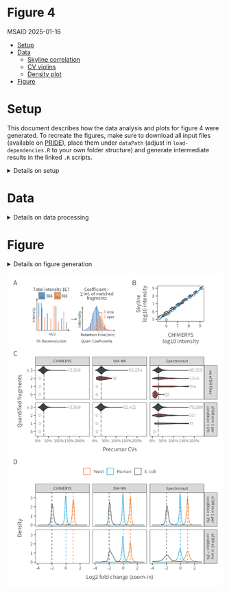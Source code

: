 # Figure 4
MSAID
2025-01-16

- [Setup](#setup)
- [Data](#data)
  - [Skyline correlation](#skyline-correlation)
  - [CV violins](#cv-violins)
  - [Density plot](#density-plot)
- [Figure](#figure)

# Setup

This document describes how the data analysis and plots for figure 4
were generated. To recreate the figures, make sure to download all input
files (available on
[PRIDE](https://www.ebi.ac.uk/pride/archive?keyword=PXD053241)), place
them under `dataPath` (adjust in `load-dependencies.R` to your own
folder structure) and generate intermediate results in the linked `.R`
scripts.

<details>
<summary>
Details on setup
</summary>

``` r
suppressMessages(source(here::here("scripts/load-dependencies.R")))
msaid_SE <- c("Sequest HT" = msaid_orange, "CHIMERYS" = msaid_blue,
              "CHIMERYS\ntop 15 peaks" = msaid_lightblue)
msaid_quantified <- c("TRUE" = msaid_darkgray, "FALSE" = msaid_red)
msaid_organism <- c("Human" = msaid_blue, "Yeast" = msaid_orange, "E. coli" = msaid_darkgray)

path <- file.path(here::here(), "figure-4")
figurePath <- file.path(dataPath, "data/figure-4")
```

</details>

# Data

<details>
<summary>
Details on data processing
</summary>

## Skyline correlation

Intensities were exported directly from Skyline and matched to CHIMERYS
intensity values.

``` r
data_cor <- fread(file.path(figurePath, "intermediate/quan_corr_skyline.csv"))[, .(Peptide, CHIMERYS)]
data_new <- fread(file.path(figurePath, "intermediate/Skyline_pcm_quan_export_martin_max5fragments_240617_redo.csv"))
data_new <- data_new[, .(Peptide, SkylineNew = `Total Area Fragment`)]
data_cor <- merge(data_cor, data_new, by="Peptide", all=T)

fwrite(data_cor, file.path(figurePath, "figure-4B-correlation.csv"))

p_cor <- ggplot(data_cor, aes(x=log10(CHIMERYS), y=log10(SkylineNew))) +
  geom_abline(slope = 1, intercept = 0, color = msaid_darkgray, linetype = "dashed") +
  geom_smooth(method="lm", formula= y~x, col = msaid_blue, linewidth = 0.5) +
  geom_point(shape = 1L, stroke = 0.25, size = 1, color = msaid_darkgray) +
  xlab("CHIMERYS\nlog10 intensity") + ylab("Skyline\nlog10 intensity")
```

## CV violins

[R code to generate input file `figure-4C-CVs.csv`](figure-4C-cvs.R)

``` r
dtCv <- fread(file.path(figurePath, "figure-4C-CVs.csv"))

cvEfdrLabel <- c("no eFDR filter", "eFDR min 1 per\ncondition ≤ 1%")
dtCv[, TYPE := factor(TYPE, cvEfdrLabel)]
softwareLabels <- c("CHIMERYS", "DIA-NN", "Spectronaut", "Spectronaut\n(curated)")
dtCv[, SOFTWARE := factor(SOFTWARE, softwareLabels)]
dtCv[, LABEL := factor(LABEL, c("0", "1", "2", "≥ 3"))]

dtCvMed <- dtCv[!is.na(CV), .(medianCv = median(CV)), keyby=TYPE]

dtCvCount <- dtCv[!is.na(CV), .(.N, maxCv = max(CV)), keyby=.(TYPE, SOFTWARE, LABEL)]
dtCj <- dtCvCount[, CJ(TYPE, LABEL, SOFTWARE, unique = T)]
setkey(dtCj, TYPE, SOFTWARE, LABEL)
dtCvCount <- dtCvCount[dtCj]
dtCvCount[, maxCv := max(maxCv, na.rm = T), by=.(TYPE, SOFTWARE, LABEL)]
dtCvCount[is.na(N), N := 0]
dtCvCount[is.na(maxCv) | N<2, maxCv := 0]
dtCvCount[, labelN := format(N, big.mark=",", trim=T)]

p_cv <- ggplot(dtCv[!is.na(CV)], aes(x=CV, y=LABEL, fill=LABEL)) +
  geom_vline(data=dtCvMed, aes(xintercept = medianCv), linetype = "longdash",
             color = msaid_darkgray, linewidth = 0.25) +
  geom_violin(draw_quantiles = c(0.25, 0.5, 0.75), linewidth = 0.25) +
  geom_text(data=dtCvCount, aes(x=maxCv+max(maxCv)*0.02, label=labelN),
            position = position_dodge(0.9), color=msaid_darkgray,
            family="Montserrat Light", size=5/.pt, hjust = 0) +
  scale_x_continuous(labels = label_percent(), limits = c(0, 2.35)) +
  scale_fill_manual("Quantified fragments", values = colorRampPalette(c(msaid_red, msaid_darkgray))(4L),
                    breaks = c('0', '1', '2', '≥ 3'), drop = F) +
  facet_grid(cols = vars(SOFTWARE), rows = vars(TYPE)) +
  xlab("Precursor CVs") + ylab("Quantified fragments") +
  theme(legend.position = "none", plot.background = element_rect(fill = "transparent", colour = NA),
        strip.text = element_text(size = 5), axis.text.x = element_text(size = 5))

#list median CVs for the manuscript
dtCv[TYPE=="eFDR min 1 per\ncondition ≤ 1%" & !is.na(CV),
     round(median(CV)*100, 1), keyby=SOFTWARE]
```

    Key: <SOFTWARE>
          SOFTWARE    V1
            <fctr> <num>
    1:    CHIMERYS  26.9
    2:      DIA-NN  29.1
    3: Spectronaut  29.2

## Density plot

[R code to generate input file `figure-4D-density.csv`](figure-4D-ma.R)

``` r
dtOrg <- fread(file.path(figurePath, "figure-4D-density.csv"))
softwareLabels <- c("CHIMERYS", "DIA-NN", "Spectronaut", "Spectronaut\n(curated)")
dtOrg[, SOFTWARE := factor(SOFTWARE, softwareLabels)]
organismLabels <- c("Yeast", "Human", "E. coli")
organismRatios <- setNames(log2(c(2, 1, 0.25)), organismLabels)
dtOrg[, ORGANISM := factor(ORGANISM, organismLabels)]
efdrLabels <- c("eFDR min 1 per\ncondition ≤ 1%", "eFDR all in any\ncondition > 1%")
dtOrg[, eFdrLabelCond := factor(eFdrLabelCond, efdrLabels)]
dtMaLines <- data.table(YINTERCEPT = organismRatios, ORGANISM = factor(organismLabels))

p_density <- ggplot(dtOrg, aes(x=LOG2RATIO, color=ORGANISM)) +
  geom_density(linewidth=0.25) +
  geom_vline(data=dtMaLines, aes(xintercept=YINTERCEPT, color=ORGANISM),
             linetype = "dashed", linewidth = 0.25, show.legend = F) +
  scale_color_manual(NULL, values = msaid_organism) +
  scale_x_continuous(breaks = pretty_breaks(), limits = c(-4, 3)) +
  guides(fill = guide_legend(override.aes = list(color = NA, size = 2))) +
  facet_grid(rows = vars(eFdrLabelCond), cols = vars(SOFTWARE)) +
  xlab("Log2 fold change (zoom-in)") + ylab("Density") +
  theme(legend.position = "top", strip.text = element_text(size = 5))

#mean and sd of log2 ratios after eFDR filtering (at least 1 per each condition)
dtOrg[eFdrLabelCond=="eFDR min 1\nper condition ≤ 1%",
      .(mean = round(mean(LOG2RATIO, na.rm=T), 2),
        sd = round(sd(LOG2RATIO, na.rm=T), 2)), keyby=.(SOFTWARE, ORGANISM)]
```

    Key: <SOFTWARE, ORGANISM>
    Empty data.table (0 rows and 4 cols): SOFTWARE,ORGANISM,mean,sd

</details>

# Figure

<details>
<summary>
Details on figure generation
</summary>

``` r
p_schema <- image_ggplot2(image_read(file.path(path, "workflow-schema-4.pdf"),
                                       density = 600))

layout_annotation <- list(c("A", "B", "C", "D"))
layout_design <- "AAAABB\nCCCCCC\nDDDDDD"

p_ms2Quan <- free(p_schema) + p_cor + p_cv + p_density +
  plot_layout(heights = c(1, 2, 2), design = layout_design) +
  plot_annotation(tag_levels = layout_annotation)

ggsave2(file.path(path, "figure-4.pdf"), plot = p_ms2Quan,
        width = 90, height = 130, units = "mm", device = cairo_pdf)
```

    Warning: Removed 289 rows containing non-finite outside the scale range
    (`stat_density()`).

``` r
ggsave2(file.path(path, "figure-4.png"), plot = p_ms2Quan,
        width = 90, height = 130, units = "mm")
```

    Warning: Removed 289 rows containing non-finite outside the scale range
    (`stat_density()`).

</details>

![figure-4](figure-4.png)
